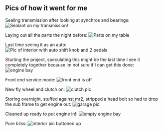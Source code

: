 ## Pics of how it went for me

Sealing transmission after looking at synchros and bearings:
![Sealant on my transmission!](https://imgur.com/6fUtZ1L)

Laying out all the parts the night before:
![Parts on my table](https://imgur.com/ncnbIFn)

Last time seeing it as an auto:
![Pic of interior with auto shift knob and 2 pedals](https://imgur.com/zp8eiZQ)

Starting the project, speculating this might be the last time I see it completely together because im not sure if I can get this done:
![engine bay](https://imgur.com/tT1DtNR)

Front end service mode:
![front end is off](https://imgur.com/8TTfUcF)

New fly wheel and clutch on:
![clutch pic](https://i.imgur.com/Rv8SPJi.jpg)

Storing overnight, stuffed against mr2, stripped a head bolt so had to drop the sub frame to get engine out:
![garage pic](https://imgur.com/sRtvIzC)

Cleaned up ready to put engine in!:
![empty engine bay](https://imgur.com/iisJZM0)

Pure bliss:
![interior pic buttoned up](https://imgur.com/xhkhitx)
